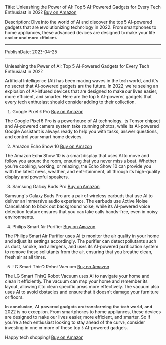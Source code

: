 Title: Unleashing the Power of AI: Top 5 AI-Powered Gadgets for Every Tech Enthusiast in 2022 [Buy on Amazon](https://amzn.to/3yKOH5a)

Description: Dive into the world of AI and discover the top 5 AI-powered gadgets that are revolutionizing technology in 2022. From smartphones to home appliances, these advanced devices are designed to make your life easier and more efficient.

---

PublishDate: 2022-04-25

---

Unleashing the Power of AI: Top 5 AI-Powered Gadgets for Every Tech Enthusiast in 2022

Artificial Intelligence (AI) has been making waves in the tech world, and it's no secret that AI-powered gadgets are the future. In 2022, we're seeing an explosion of AI-infused devices that are designed to make our lives easier, more efficient, and smarter. Here are the top 5 AI-powered gadgets that every tech enthusiast should consider adding to their collection.

1. Google Pixel 6 Pro [Buy on Amazon](https://amzn.to/3yKOH5a)

The Google Pixel 6 Pro is a powerhouse of AI technology. Its Tensor chipset and AI-powered camera system take stunning photos, while its AI-powered Google Assistant is always ready to help you with tasks, answer questions, and control your smart home devices.

2. Amazon Echo Show 10 [Buy on Amazon](https://amzn.to/3yKOH5a)

The Amazon Echo Show 10 is a smart display that uses AI to move and follow you around the room, ensuring that you never miss a beat. Whether you're cooking, working, or relaxing, the Echo Show 10 can provide you with the latest news, weather, and entertainment, all through its high-quality display and powerful speakers.

3. Samsung Galaxy Buds Pro [Buy on Amazon](https://amzn.to/3yKOH5a)

Samsung's Galaxy Buds Pro are a pair of wireless earbuds that use AI to deliver an immersive audio experience. The earbuds use Active Noise Cancellation to block out background noise, while its AI-powered voice detection feature ensures that you can take calls hands-free, even in noisy environments.

4. Philips Smart Air Purifier [Buy on Amazon](https://amzn.to/3yKOH5a)

The Philips Smart Air Purifier uses AI to monitor the air quality in your home and adjust its settings accordingly. The purifier can detect pollutants such as dust, smoke, and allergens, and uses its AI-powered purification system to remove these pollutants from the air, ensuring that you breathe clean, fresh air at all times.

5. LG Smart ThinQ Robot Vacuum [Buy on Amazon](https://amzn.to/3yKOH5a)

The LG Smart ThinQ Robot Vacuum uses AI to navigate your home and clean it efficiently. The vacuum can map your home and remember its layout, allowing it to clean specific areas more effectively. The vacuum also uses AI to avoid obstacles and ensure that it doesn't damage your furniture or floors.

In conclusion, AI-powered gadgets are transforming the tech world, and 2022 is no exception. From smartphones to home appliances, these devices are designed to make our lives easier, more efficient, and smarter. So if you're a tech enthusiast looking to stay ahead of the curve, consider investing in one or more of these top 5 AI-powered gadgets.

Happy tech shopping! [Buy on Amazon](https://amzn.to/3yKOH5a)